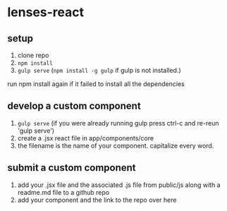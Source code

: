 # lenses-react

## setup
1. clone repo
2. `npm install`
3. `gulp serve` (`npm install -g gulp` if gulp is not installed.)

run npm install again if it failed to install all the dependencies

## develop a custom component
1. `gulp serve` (if you were already running gulp press ctrl-c and
   re-reun 'gulp serve')
2. create a .jsx react file in app/components/core
3. the filename is the name of your component. capitalize every word.

## submit a custom component
1. add your .jsx file and the associated .js file from public/js along
with a readme.md file to a github repo
2. add your component and the link to the repo over here

